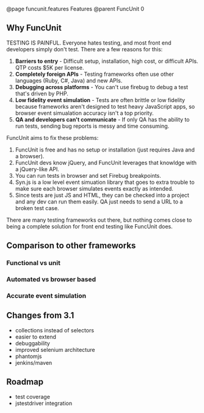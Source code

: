 @page funcunit.features Features
@parent FuncUnit 0

## Why FuncUnit

TESTING IS PAINFUL.  Everyone hates testing, and most front end developers simply don't test.  There 
are a few reasons for this:

1. **Barriers to entry** - Difficult setup, installation, high cost, or difficult APIs.  QTP costs $5K per license.
2. **Completely foreign APIs** - Testing frameworks often use other languages (Ruby, C#, Java) and new APIs.
3. **Debugging across platforms** - You can't use firebug to debug a test that's driven by PHP.
4. **Low fidelity event simulation** - Tests are often brittle or low fidelity because frameworks aren't designed to test heavy JavaScript apps, so 
browser event simualation accuracy isn't a top priority.
5. **QA and developers can't communicate** - If only QA has the ability to run tests, sending bug reports is messy and time consuming.

FuncUnit aims to fix these problems:

1. FuncUnit is free and has no setup or installation (just requires Java and a browser). 
2. FuncUnit devs know jQuery, and FuncUnit leverages that knowldge with a jQuery-like API.
3. You can run tests in browser and set Firebug breakpoints.
4. Syn.js is a low level event simuation library that goes to extra trouble to make sure each browser simulates events exactly as intended.
5. Since tests are just JS and HTML, they can be checked into a project and any dev can run them easily.  QA just needs to send a URL to a broken 
test case.

There are many testing frameworks out there, but nothing comes close to being a complete solution for front end testing like FuncUnit does.

## Comparison to other frameworks

### Functional vs unit

### Automated vs browser based

### Accurate event simulation

## Changes from 3.1

* collections instead of selectors
* easier to extend
* debuggability
* improved selenium architecture
* phantomjs
* jenkins/maven

## Roadmap

* test coverage
* jstestdriver integration
